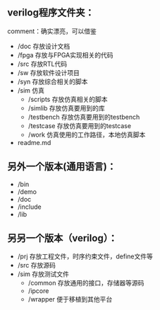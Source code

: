 ## verilog程序文件夹：

comment：确实漂亮，可以借鉴

- /doc        存放设计文档   
- /fpga       存放与FPGA实现相关的代码   
- /src        存放RTL代码   
- /sw         存放软件设计项目   
- /syn        存放综合相关的脚本   
- /sim        仿真   
  - /scripts        存放仿真相关的脚本   
  - /simlib         存放仿真要用到的库   
  - /testbench      存放仿真要用到的testbench   
  - /testcase       存放仿真要用到的testcase   
  - /work           仿真使用的工作路径，本地仿真脚本   
- readme.md


## 另外一个版本(通用语言)：

- /bin          
- /demo         
- /doc   
- /include    
- /lib   

## 另另一个版本（verilog）：
- /prj            存放工程文件，时序约束文件，define文件等   
- /src            存放源码   
- /sim            存放测试文件   
  - /common     存放通用的接口，存储器等源码   
  - /ipcore  
  - /wrapper    便于移植到其他平台   